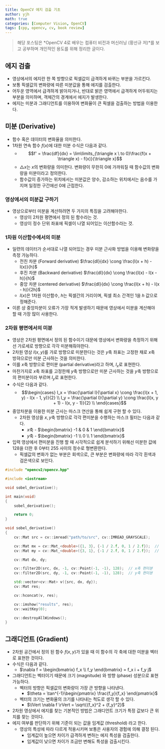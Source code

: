 ```yaml
---
title: OpenCV 에지 검출 기초
author: yjh
math: true
categories: [Computer Vision, OpenCV]
tags: [cpp, opencv, cv, book review]
---
```


> 해당 포스팅은 *OpenCV 4로 배우는 컴퓨터 비전과 머신러닝 (황선규 저)*를 보고 공부하며 개인적인 용도를 위해 정리한 글이다.

## 에지 검출

- 영상에서의 에지란 한 쪽 방향으로 픽셀값이 급격하게 바뀌는 부분을 가르킨다.
- 보통 픽셀값의 변화량에 따른 미분값을 통해 에지를 검출한다.
- 어두운 영역에서 급격하게 밝아지거나, 반대로 밝은 영역에서 급격하게 어두워지는 부분을 의미하며, 객체간의 경계에서 에지가 발생한다.
- 에지는 미분과 그래디언트를 이용하여 변화율이 큰 픽셀을 검출하는 방법을 이용한다.

## 미분 (Derivative)

- 함수 혹은 데이터의 변화율을 의미한다.
- 1차원 연속 함수 $f(x)$에 대한 미분 수식은 다음과 같다.
  - $$f' = \frac{df}{dx} = \lim\limits_{\triangle x \ to 0}\frac{f(x + \triangle x) - f(x)}{\triangle x}$$
  - $\triangle x$는 $x$의 변화량을 의미한다. 변화량이 무한히 $0$에 가까워질 때 함수값의 변화량을 미분이라고 정의한다.
  - 함수값이 증가하는 위치에서는 미분값은 양수, 감소하는 위치에서는 음수를 가지며 일정한 구간에선 $0$에 근접한다.

### 영상에서의 미분값 구하기

- 영상으로부터 미분을 계산하려면 두 가지의 특징을 고려해야한다.
  - 영상이 2차원 평면에서 정의 된 함수라는 것.
  - 영상이 정수 단위 좌표에 픽셀이 나열 되어있는 이산함수라는 것.

### 1차원 이산함수에서의 미분

- 일련의 데이터가 순서대로 나열 되어있는 경우 미분 근사화 방법을 이용해 변화량을 측정 가능하다.
  - 전친 차분 (Forward derivative) $\frac{dI}{dx} \cong \frac{I(x + h) - I(x)}{h}$
  - 후진 차분 (Backward derivative) $\frac{dI}{dx} \cong \frac{I(x) - I(x - h)}{h}$
  - 중앙 차분 (centered derivative) $\frac{dI}{dx} \cong \frac{I(x + h) - I(x - h)}{2h}$
  - $I(x)$은 1차원 이산함수, $h$는 픽셀간의 거리이며, 픽셀 최소 간격인 $1$을 $h$ 값으로 정해준다.
- 이론 상 중앙차분이 오류가 가장 적게 발생하기 때문에 영상에서 미분을 계산해야 할 때 가장 많이 사용한다.

### 2차원 평면에서의 미분

- 영상은 2차원 평면에서 정의 된 함수이기 대문에 영상에서 변화량을 측정하기 위해선 가로세로 방향으로 각각 미분해줘야한다.
- 2차원 영상 $I(x, y)$를 가로 방향으로 미분한다는 것은 $y$축 좌표는 고정한 채로 $x$축 방햐으로만 미분 근사하는 것을 의미한다.
- 이를 $x$축 방향으로 편미분 (partial derivative)라고 하며, $I_x$로 표현한다.
- 마찬가지로 $x$축 좌표를 고정한채 $y$축 방향으로만 미분 근사하는 것을 $y$축 방향으로의 편미분이라 부르며 $I_y$로 표현한다.
- 수식은 다음과 같다.
  - $$\begin{cases}
    I_x = \frac{\partial I}{\partial x} \cong \frac{I(x + 1, y) - I(x - 1, y)}{2} \\
    I_y = \frac{\partial I}{\partial y} \cong \frac{I(x, y + 1) - I(x, y - 1)}{2} \\
    \end{cases}$$
- 중앙차분을 이용한 미분 근사는 마스크 연산을 통해 쉽게 구현 할 수 있다.
  - 2차원 영상을 $x, y$축 방향으로 각각 편미분을 수행하는 마스크 필터는 다음과 같다.
    - $x$축 - $\begin{bmatrix} -1 & 0 & 1 \end{bmatrix}$
    - $y$축 - $\begin{bmatrix} -1 \\ 0 \\ 1 \end{bmatrix}$
- 입력 영상에서 편미분을 진행 할 때 시각적으로 쉽게 분석하기 위해선 미분한 값에 $128$을 더한 후 $0$부터 $255$ 사이의 정수로 형변환한다.
  - 픽셀값의 변화가 없는 부분은 회색으로, 큰 부분은 변화량에 따라 각각 흰색과 검은색으로 보인다.

```cpp
#include "opencv2/opencv.hpp"

#include <iostream>

void sobel_derivative();

int main(void)
{
    sobel_derivative();

    return 0;
}

void sobel_derivative()
{
    cv::Mat src = cv::imread("path/to/src", cv::IMREAD_GRAYSCALE);

    cv::Mat mx = cv::Mat_<double>({1, 3}, {-1 / 2.f, 0, 1 / 2.f});  // x축 마스크 필터
    cv::Mat my = cv::Mat_<double>({3, 1}, {-1 / 2.f, 0, 1 / 2.f});  // y축 마스크 필터

    cv::Mat dx, dy;

    cv::filter2D(src, dx, -1, cv::Point(-1, -1), 128);  // x축 편미분
    cv::filter2D(src, dy, -1, cv::Point(-1, -1), 128);  // y축 편미분

    std::vector<cv::Mat> v({src, dx, dy});
    cv::Mat res;

    cv::hconcat(v, res);

    cv::imshow("results", res);
    cv::waitKey(0);

    cv::destroyAllWindows();
}
```

## 그래디언트 (Gradient)

- 2차원 공간에서 정의 된 함수 $f(x, y)$가 있을 때 이 함수의 각 축에 대한 미분을 벡터로 표현한 것이다.
- 수식은 다음과 같다.
  - $\nabla f = \begin{bmatrix} f_x \\ f_y \end{bmatrix} = f_x i + f_y j$
- 그래디언트는 벡터이기 때문에 크기 (magnitude) 와 방향 (phase) 성분으로 표현 가능하다.
  - 벡터의 방향은 픽셀값의 변화량이 가장 큰 방향을 나타낸다.
    - $\theta = \tan^{-1}\begin{pmatrix} \frac{f_y}{f_x} \end{pmatrix}$
  - 벡터의 크기는 변화율의 크기를 나타내는 척도로 생각 할 수 있다.
    - $\lVert \nabla f \rVert = \sqrt{{f_x}^2 + {f_y}^2}$
- 2차원 영상에서 에지를 찾는 기본적인 방법은 그래디언트 크기가 특정 값보다 큰 위치를 찾는 것이다.
- 에지 여부를 판단하기 위해 기준이 되는 값을 임계값 (threshold) 라고 한다.
  - 영상의 특성에 따라 다르게 적용시키며 보통은 사용자의 경험에 의해 결정 된다.
    - 임계값이 높으면 차이가 급격하게 변하는 에지 특성을 검출한다.
    - 임계값이 낮으면 차이가 조금만 변해도 특성을 검출시킨다.
 